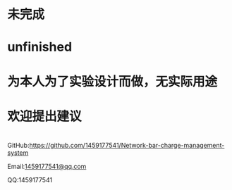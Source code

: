 #
# 未完成
# unfinished
#
# 为本人为了实验设计而做，无实际用途
#
# 欢迎提出建议
#

GitHub:https://github.com/1459177541/Network-bar-charge-management-system

Email:1459177541@qq.com

QQ:1459177541
